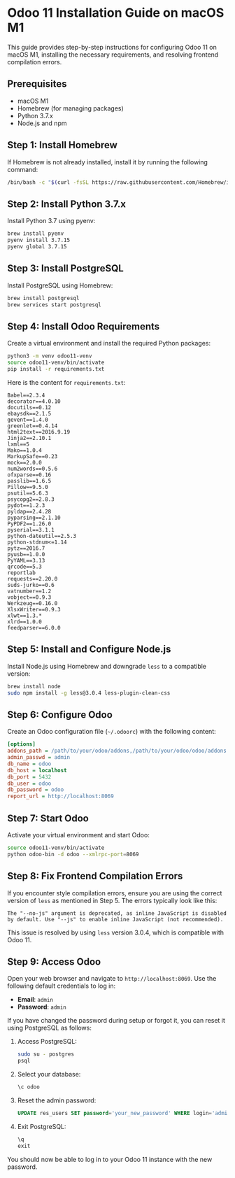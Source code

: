 
# Odoo 11 Installation Guide on macOS M1

This guide provides step-by-step instructions for configuring Odoo 11 on macOS M1, installing the necessary requirements, and resolving frontend compilation errors.

## Prerequisites

- macOS M1
- Homebrew (for managing packages)
- Python 3.7.x
- Node.js and npm

## Step 1: Install Homebrew

If Homebrew is not already installed, install it by running the following command:
```bash
/bin/bash -c "$(curl -fsSL https://raw.githubusercontent.com/Homebrew/install/HEAD/install.sh)"
```

## Step 2: Install Python 3.7.x

Install Python 3.7 using pyenv:
```bash
brew install pyenv
pyenv install 3.7.15
pyenv global 3.7.15
```

## Step 3: Install PostgreSQL

Install PostgreSQL using Homebrew:
```bash
brew install postgresql
brew services start postgresql
```

## Step 4: Install Odoo Requirements

Create a virtual environment and install the required Python packages:
```bash
python3 -m venv odoo11-venv
source odoo11-venv/bin/activate
pip install -r requirements.txt
```

Here is the content for `requirements.txt`:
```
Babel==2.3.4
decorator==4.0.10
docutils==0.12
ebaysdk==2.1.5
gevent==1.4.0
greenlet==0.4.14
html2text==2016.9.19
Jinja2==2.10.1
lxml==5
Mako==1.0.4
MarkupSafe==0.23
mock==2.0.0
num2words==0.5.6
ofxparse==0.16
passlib==1.6.5
Pillow==9.5.0
psutil==5.6.3
psycopg2==2.8.3
pydot==1.2.3
pyldap==2.4.28
pyparsing==2.1.10
PyPDF2==1.26.0
pyserial==3.1.1
python-dateutil==2.5.3
python-stdnum<=1.14
pytz==2016.7
pyusb==1.0.0
PyYAML==3.13
qrcode==5.3
reportlab
requests==2.20.0
suds-jurko==0.6
vatnumber==1.2
vobject==0.9.3
Werkzeug==0.16.0
XlsxWriter==0.9.3
xlwt==1.3.*
xlrd==1.0.0
feedparser==6.0.0

```

## Step 5: Install and Configure Node.js

Install Node.js using Homebrew and downgrade `less` to a compatible version:
```bash
brew install node
sudo npm install -g less@3.0.4 less-plugin-clean-css
```

## Step 6: Configure Odoo

Create an Odoo configuration file (`~/.odoorc`) with the following content:
```ini
[options]
addons_path = /path/to/your/odoo/addons,/path/to/your/odoo/odoo/addons
admin_passwd = admin
db_name = odoo
db_host = localhost
db_port = 5432
db_user = odoo
db_password = odoo
report_url = http://localhost:8069
```

## Step 7: Start Odoo

Activate your virtual environment and start Odoo:
```bash
source odoo11-venv/bin/activate
python odoo-bin -d odoo --xmlrpc-port=8069
```

## Step 8: Fix Frontend Compilation Errors

If you encounter style compilation errors, ensure you are using the correct version of `less` as mentioned in Step 5. The errors typically look like this:
```
The "--no-js" argument is deprecated, as inline JavaScript is disabled by default. Use "--js" to enable inline JavaScript (not recommended).
```
This issue is resolved by using `less` version 3.0.4, which is compatible with Odoo 11.

## Step 9: Access Odoo

Open your web browser and navigate to `http://localhost:8069`. Use the following default credentials to log in:
- **Email**: `admin`
- **Password**: `admin`

If you have changed the password during setup or forgot it, you can reset it using PostgreSQL as follows:

1. Access PostgreSQL:
   ```bash
   sudo su - postgres
   psql
   ```

2. Select your database:
   ```sql
   \c odoo
   ```

3. Reset the admin password:
   ```sql
   UPDATE res_users SET password='your_new_password' WHERE login='admin';
   ```

4. Exit PostgreSQL:
   ```sql
   \q
   exit
   ```

You should now be able to log in to your Odoo 11 instance with the new password.
